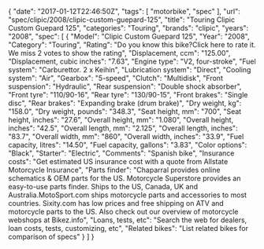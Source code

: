 {
    "date": "2017-01-12T22:46:50Z",
    "tags": [
        "motorbike",
        "spec"
    ],
    "url": "spec\/clipic\/2008\/clipic-custom-guepard-125",
    "title": "Touring Clipic Custom Guepard 125",
    "categories": "Touring",
    "brands": "clipic",
    "years": "2008",
    "spec": [
        {
            "Model": "Clipic Custom Guepard 125",
            "Year": "2008",
            "Category": "Touring",
            "Rating": "Do you know this bike?Click here to rate it. We miss 2 votes to show the rating",
            "Displacement, ccm": "125.00",
            "Displacement, cubic inches": "7.63",
            "Engine type": "V2, four-stroke",
            "Fuel system": "Carburettor. 2 x Keihin",
            "Lubrication system": "Direct",
            "Cooling system": "Air",
            "Gearbox": "5-speed",
            "Clutch": "Multidisk",
            "Front suspension": "Hydraulic",
            "Rear suspension": "Double shock absorber",
            "Front tyre": "110\/90-16",
            "Rear tyre": "130\/90-15",
            "Front brakes": "Single disc",
            "Rear brakes": "Expanding brake (drum brake)",
            "Dry weight, kg": "158.0",
            "Dry weight, pounds": "348.3",
            "Seat height, mm": "700",
            "Seat height, inches": "27.6",
            "Overall height, mm": "1.080",
            "Overall height, inches": "42.5",
            "Overall length, mm": "2.125",
            "Overall length, inches": "83.7",
            "Overall width, mm": "860",
            "Overall width, inches": "33.9",
            "Fuel capacity, litres": "14.50",
            "Fuel capacity, gallons": "3.83",
            "Color options": "Black",
            "Starter": "Electric",
            "Comments": "Spanish bike",
            "Insurance costs": "Get estimated US insurance cost with a quote from Allstate Motorcycle Insurance",
            "Parts finder": "Chaparral provides online schematics & OEM parts for the US.   Motorcycle Superstore provides an easy-to-use parts finder. Ships to the US, Canada, UK and Australia.MotoSport.com ships motorcycle parts and accessories to most countries.    Sixity.com has low prices and free shipping on ATV and motorcycle parts to the US. Also check out our overview of motorcycle webshops at Bikez.info",
            "Loans, tests, etc": "Search the web for dealers, loan costs, tests, customizing, etc",
            "Related bikes": "List related bikes for comparison of specs"
        }
    ]
}